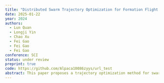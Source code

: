 ```yaml
---
title: "Distributed Swarm Trajectory Optimization for Formation Flight in Dense Environments"
date: 2025-01-22
year: 2024
authors:
  - Lun Quan
  - Longji Yin
  - Chao Xu
  - Fei Gao
  - Fei Gao
  - Fei Gao
conference: SCI
status: under review
preprint: true
code: https://github.com/Alpaca10086zyys/url_test
abstract: This paper proposes a trajectory optimization method for swarm formation flight in dense environments...
---
```

